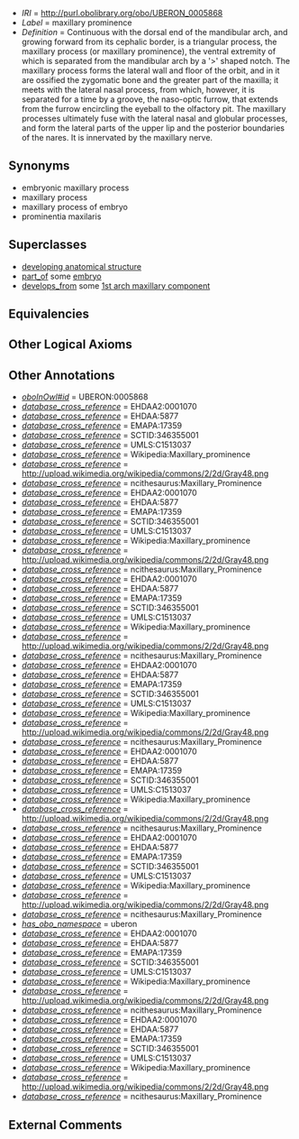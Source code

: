  * *IRI* = http://purl.obolibrary.org/obo/UBERON_0005868
 * *Label* = maxillary prominence
 * *Definition* = Continuous with the dorsal end of the mandibular arch, and growing forward from its cephalic border, is a triangular process, the maxillary process (or maxillary prominence), the ventral extremity of which is separated from the mandibular arch by a '>' shaped notch. The maxillary process forms the lateral wall and floor of the orbit, and in it are ossified the zygomatic bone and the greater part of the maxilla; it meets with the lateral nasal process, from which, however, it is separated for a time by a groove, the naso-optic furrow, that extends from the furrow encircling the eyeball to the olfactory pit. The maxillary processes ultimately fuse with the lateral nasal and globular processes, and form the lateral parts of the upper lip and the posterior boundaries of the nares. It is innervated by the maxillary nerve.

## Synonyms

 * embryonic maxillary process
 * maxillary process
 * maxillary process of embryo
 * prominentia maxilaris

## Superclasses

 * [developing anatomical structure](../../UBERON/23/UBERON_0005423.md)
 * [part_of](../../BFO/50/BFO_0000050.md) some [embryo](../../UBERON/22/UBERON_0000922.md)
 * [develops_from](../../RO/02/RO_0002202.md) some [1st arch maxillary component](../../UBERON/38/UBERON_0007238.md)

## Equivalencies


## Other Logical Axioms


## Other Annotations

 * *[oboInOwl#id](../../id/oboInOwl#id.md)* = UBERON:0005868
 * *[database_cross_reference](../../ef/oboInOwl#hasDbXref.md)* = EHDAA2:0001070
 * *[database_cross_reference](../../ef/oboInOwl#hasDbXref.md)* = EHDAA:5877
 * *[database_cross_reference](../../ef/oboInOwl#hasDbXref.md)* = EMAPA:17359
 * *[database_cross_reference](../../ef/oboInOwl#hasDbXref.md)* = SCTID:346355001
 * *[database_cross_reference](../../ef/oboInOwl#hasDbXref.md)* = UMLS:C1513037
 * *[database_cross_reference](../../ef/oboInOwl#hasDbXref.md)* = Wikipedia:Maxillary_prominence
 * *[database_cross_reference](../../ef/oboInOwl#hasDbXref.md)* = http://upload.wikimedia.org/wikipedia/commons/2/2d/Gray48.png
 * *[database_cross_reference](../../ef/oboInOwl#hasDbXref.md)* = ncithesaurus:Maxillary_Prominence
 * *[database_cross_reference](../../ef/oboInOwl#hasDbXref.md)* = EHDAA2:0001070
 * *[database_cross_reference](../../ef/oboInOwl#hasDbXref.md)* = EHDAA:5877
 * *[database_cross_reference](../../ef/oboInOwl#hasDbXref.md)* = EMAPA:17359
 * *[database_cross_reference](../../ef/oboInOwl#hasDbXref.md)* = SCTID:346355001
 * *[database_cross_reference](../../ef/oboInOwl#hasDbXref.md)* = UMLS:C1513037
 * *[database_cross_reference](../../ef/oboInOwl#hasDbXref.md)* = Wikipedia:Maxillary_prominence
 * *[database_cross_reference](../../ef/oboInOwl#hasDbXref.md)* = http://upload.wikimedia.org/wikipedia/commons/2/2d/Gray48.png
 * *[database_cross_reference](../../ef/oboInOwl#hasDbXref.md)* = ncithesaurus:Maxillary_Prominence
 * *[database_cross_reference](../../ef/oboInOwl#hasDbXref.md)* = EHDAA2:0001070
 * *[database_cross_reference](../../ef/oboInOwl#hasDbXref.md)* = EHDAA:5877
 * *[database_cross_reference](../../ef/oboInOwl#hasDbXref.md)* = EMAPA:17359
 * *[database_cross_reference](../../ef/oboInOwl#hasDbXref.md)* = SCTID:346355001
 * *[database_cross_reference](../../ef/oboInOwl#hasDbXref.md)* = UMLS:C1513037
 * *[database_cross_reference](../../ef/oboInOwl#hasDbXref.md)* = Wikipedia:Maxillary_prominence
 * *[database_cross_reference](../../ef/oboInOwl#hasDbXref.md)* = http://upload.wikimedia.org/wikipedia/commons/2/2d/Gray48.png
 * *[database_cross_reference](../../ef/oboInOwl#hasDbXref.md)* = ncithesaurus:Maxillary_Prominence
 * *[database_cross_reference](../../ef/oboInOwl#hasDbXref.md)* = EHDAA2:0001070
 * *[database_cross_reference](../../ef/oboInOwl#hasDbXref.md)* = EHDAA:5877
 * *[database_cross_reference](../../ef/oboInOwl#hasDbXref.md)* = EMAPA:17359
 * *[database_cross_reference](../../ef/oboInOwl#hasDbXref.md)* = SCTID:346355001
 * *[database_cross_reference](../../ef/oboInOwl#hasDbXref.md)* = UMLS:C1513037
 * *[database_cross_reference](../../ef/oboInOwl#hasDbXref.md)* = Wikipedia:Maxillary_prominence
 * *[database_cross_reference](../../ef/oboInOwl#hasDbXref.md)* = http://upload.wikimedia.org/wikipedia/commons/2/2d/Gray48.png
 * *[database_cross_reference](../../ef/oboInOwl#hasDbXref.md)* = ncithesaurus:Maxillary_Prominence
 * *[database_cross_reference](../../ef/oboInOwl#hasDbXref.md)* = EHDAA2:0001070
 * *[database_cross_reference](../../ef/oboInOwl#hasDbXref.md)* = EHDAA:5877
 * *[database_cross_reference](../../ef/oboInOwl#hasDbXref.md)* = EMAPA:17359
 * *[database_cross_reference](../../ef/oboInOwl#hasDbXref.md)* = SCTID:346355001
 * *[database_cross_reference](../../ef/oboInOwl#hasDbXref.md)* = UMLS:C1513037
 * *[database_cross_reference](../../ef/oboInOwl#hasDbXref.md)* = Wikipedia:Maxillary_prominence
 * *[database_cross_reference](../../ef/oboInOwl#hasDbXref.md)* = http://upload.wikimedia.org/wikipedia/commons/2/2d/Gray48.png
 * *[database_cross_reference](../../ef/oboInOwl#hasDbXref.md)* = ncithesaurus:Maxillary_Prominence
 * *[database_cross_reference](../../ef/oboInOwl#hasDbXref.md)* = EHDAA2:0001070
 * *[database_cross_reference](../../ef/oboInOwl#hasDbXref.md)* = EHDAA:5877
 * *[database_cross_reference](../../ef/oboInOwl#hasDbXref.md)* = EMAPA:17359
 * *[database_cross_reference](../../ef/oboInOwl#hasDbXref.md)* = SCTID:346355001
 * *[database_cross_reference](../../ef/oboInOwl#hasDbXref.md)* = UMLS:C1513037
 * *[database_cross_reference](../../ef/oboInOwl#hasDbXref.md)* = Wikipedia:Maxillary_prominence
 * *[database_cross_reference](../../ef/oboInOwl#hasDbXref.md)* = http://upload.wikimedia.org/wikipedia/commons/2/2d/Gray48.png
 * *[database_cross_reference](../../ef/oboInOwl#hasDbXref.md)* = ncithesaurus:Maxillary_Prominence
 * *[has_obo_namespace](../../ce/oboInOwl#hasOBONamespace.md)* = uberon
 * *[database_cross_reference](../../ef/oboInOwl#hasDbXref.md)* = EHDAA2:0001070
 * *[database_cross_reference](../../ef/oboInOwl#hasDbXref.md)* = EHDAA:5877
 * *[database_cross_reference](../../ef/oboInOwl#hasDbXref.md)* = EMAPA:17359
 * *[database_cross_reference](../../ef/oboInOwl#hasDbXref.md)* = SCTID:346355001
 * *[database_cross_reference](../../ef/oboInOwl#hasDbXref.md)* = UMLS:C1513037
 * *[database_cross_reference](../../ef/oboInOwl#hasDbXref.md)* = Wikipedia:Maxillary_prominence
 * *[database_cross_reference](../../ef/oboInOwl#hasDbXref.md)* = http://upload.wikimedia.org/wikipedia/commons/2/2d/Gray48.png
 * *[database_cross_reference](../../ef/oboInOwl#hasDbXref.md)* = ncithesaurus:Maxillary_Prominence
 * *[database_cross_reference](../../ef/oboInOwl#hasDbXref.md)* = EHDAA2:0001070
 * *[database_cross_reference](../../ef/oboInOwl#hasDbXref.md)* = EHDAA:5877
 * *[database_cross_reference](../../ef/oboInOwl#hasDbXref.md)* = EMAPA:17359
 * *[database_cross_reference](../../ef/oboInOwl#hasDbXref.md)* = SCTID:346355001
 * *[database_cross_reference](../../ef/oboInOwl#hasDbXref.md)* = UMLS:C1513037
 * *[database_cross_reference](../../ef/oboInOwl#hasDbXref.md)* = Wikipedia:Maxillary_prominence
 * *[database_cross_reference](../../ef/oboInOwl#hasDbXref.md)* = http://upload.wikimedia.org/wikipedia/commons/2/2d/Gray48.png
 * *[database_cross_reference](../../ef/oboInOwl#hasDbXref.md)* = ncithesaurus:Maxillary_Prominence

## External Comments


